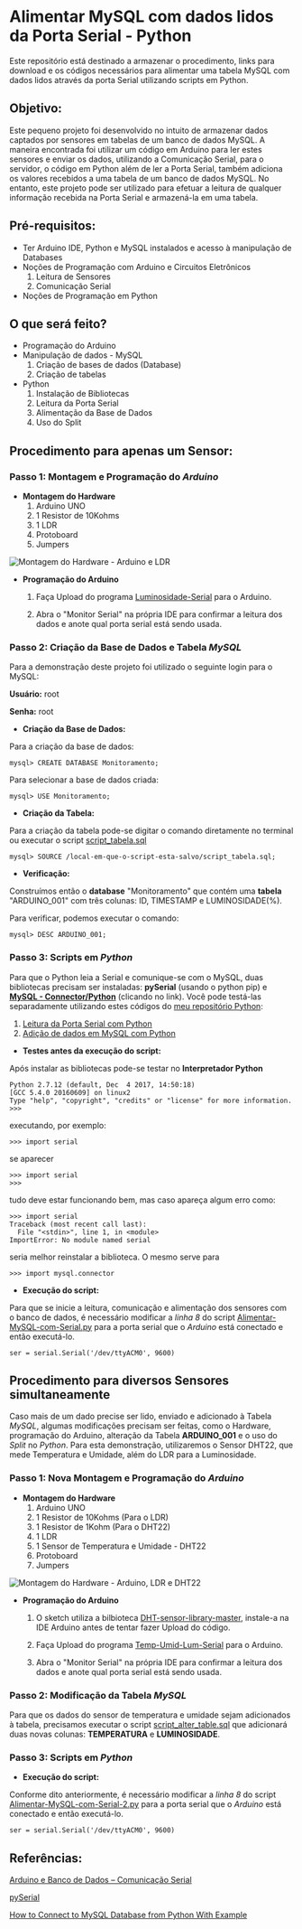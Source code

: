 # Alimentar MySQL com dados lidos da Porta Serial - Python
Este repositório está destinado a armazenar o procedimento, links para download e os códigos necessários para alimentar uma tabela MySQL com dados lidos através da porta Serial utilizando scripts em Python.

## Objetivo:
Este pequeno projeto foi desenvolvido no intuito de armazenar dados captados por sensores em tabelas de um banco de dados MySQL.
A maneira encontrada foi utilizar um código em Arduino para ler estes sensores e enviar os dados, utilizando a Comunicação Serial, para o servidor, o código em Python além de ler a Porta Serial, também adiciona os valores recebidos a uma tabela de um banco de dados MySQL. No entanto, este projeto pode ser utilizado para efetuar a leitura de qualquer informação recebida na Porta Serial e armazená-la em uma tabela. 

## Pré-requisitos:
* Ter Arduino IDE, Python e MySQL instalados e acesso à manipulação de Databases
* Noções de Programação com Arduino e Circuitos Eletrônicos
	1. Leitura de Sensores
	2. Comunicação Serial
* Noções de Programação em Python

## O que será feito?
* Programação do Arduino
* Manipulação de dados - MySQL
	1. Criação de bases de dados (Database)
	2. Criação de tabelas
* Python
	1. Instalação de Bibliotecas
	2. Leitura da Porta Serial
	3. Alimentação da Base de Dados
	4. Uso do Split

## Procedimento para apenas um Sensor:

### Passo 1: Montagem e Programação do *Arduino*

* **Montagem do Hardware**
	1. Arduino UNO
	2. 1 Resistor de 10Kohms
	3. 1 LDR
	4. Protoboard
	5. Jumpers

![Montagem do Hardware - Arduino e LDR](https://github.com/ArthurLCastro/projetos-arduino/blob/master/Alimentar%20MySQL%20com%20Serial%20-%20Python/Hardware1.png)

* **Programação do Arduino**

	1. Faça Upload do programa [Luminosidade-Serial](https://github.com/ArthurLCastro/projetos-arduino/blob/master/Alimentar%20MySQL%20com%20Serial%20-%20Python/Luminosidade-Serial/Luminosidade-Serial.ino) para o Arduino.

	2. Abra o "Monitor Serial" na própria IDE para confirmar a leitura dos dados e anote qual porta serial está sendo usada.

### Passo 2: Criação da Base de Dados e Tabela *MySQL*

Para a demonstração deste projeto foi utilizado o seguinte login para o MySQL:

**Usuário:** root

**Senha:** root

* **Criação da Base de Dados:**

Para a criação da base de dados:

	mysql> CREATE DATABASE Monitoramento;

Para selecionar a base de dados criada:

	mysql> USE Monitoramento;

* **Criação da Tabela:**

Para a criação da tabela pode-se digitar o comando diretamente no terminal ou executar o script [script_tabela.sql](https://github.com/ArthurLCastro/projetos-arduino/blob/master/Alimentar%20MySQL%20com%20Serial%20-%20Python/script_tabela.sql)

	mysql> SOURCE /local-em-que-o-script-esta-salvo/script_tabela.sql;

* **Verificação:**

Construímos então o **database** "Monitoramento" que contém uma **tabela** "ARDUINO_001" com três colunas: ID, TIMESTAMP e LUMINOSIDADE(%).

Para verificar, podemos executar o comando:

	mysql> DESC ARDUINO_001;

### Passo 3: Scripts em *Python*

Para que o Python leia a Serial e comunique-se com o MySQL, duas bibliotecas precisam ser instaladas: **pySerial** (usando o python pip) e **[MySQL - Connector/Python](https://dev.mysql.com/downloads/connector/python/)** (clicando no link).
Você pode testá-las separadamente utilizando estes códigos do [meu repositório Python](https://github.com/ArthurLCastro/Python):

1. [Leitura da Porta Serial com Python](https://github.com/ArthurLCastro/Python/tree/master/Leitura%20da%20Porta%20Serial%20com%20Python)
2. [Adição de dados em MySQL com Python](https://github.com/ArthurLCastro/Python/tree/master/Adi%C3%A7%C3%A3o%20de%20dados%20em%20MySQL%20com%20Python)

* **Testes antes da execução do script:**

Após instalar as bibliotecas pode-se testar no **Interpretador Python**

	Python 2.7.12 (default, Dec  4 2017, 14:50:18) 
	[GCC 5.4.0 20160609] on linux2
	Type "help", "copyright", "credits" or "license" for more information.
	>>>
	
executando, por exemplo:

	>>> import serial

se aparecer

	>>> import serial
	>>>
	
tudo deve estar funcionando bem, mas caso apareça algum erro como:

	>>> import serial
	Traceback (most recent call last):
	  File "<stdin>", line 1, in <module>
	ImportError: No module named serial
	
seria melhor reinstalar a biblioteca.
O mesmo serve para

	>>> import mysql.connector

* **Execução do script:**

Para que se inicie a leitura, comunicação e alimentação dos sensores com o banco de dados, é necessário modificar a *linha 8* do script [Alimentar-MySQL-com-Serial.py](https://github.com/ArthurLCastro/projetos-arduino/blob/master/Alimentar%20MySQL%20com%20Serial%20-%20Python/Alimentar-MySQL-com-Serial.py) para a porta serial que o *Arduino* está conectado e então executá-lo.

	ser = serial.Serial('/dev/ttyACM0', 9600)


## Procedimento para diversos Sensores simultaneamente

Caso mais de um dado precise ser lido, enviado e adicionado à Tabela *MySQL*, algumas modificações precisam ser feitas, como o Hardware, programação do Arduino, alteração da Tabela **ARDUINO_001** e o uso do *Split* no *Python*. Para esta demonstração, utilizaremos o Sensor DHT22, que mede Temperatura e Umidade, além do LDR para a Luminosidade.

### Passo 1: Nova Montagem e Programação do *Arduino*

* **Montagem do Hardware**
	1. Arduino UNO
	2. 1 Resistor de 10Kohms (Para o LDR)
	2. 1 Resistor de 1Kohm (Para o DHT22)
	4. 1 LDR
	5. 1 Sensor de Temperatura e Umidade - DHT22
	6. Protoboard
	7. Jumpers

![Montagem do Hardware - Arduino, LDR e DHT22](https://github.com/ArthurLCastro/projetos-arduino/blob/master/Alimentar%20MySQL%20com%20Serial%20-%20Python/Hardware2.png)

* **Programação do Arduino**
	
	1. O sketch utiliza a bilbioteca [DHT-sensor-library-master](https://github.com/adafruit/DHT-sensor-library), instale-a na IDE Arduino antes de tentar fazer Upload do código. 

	2. Faça Upload do programa [Temp-Umid-Lum-Serial](https://github.com/ArthurLCastro/projetos-arduino/blob/master/Alimentar%20MySQL%20com%20Serial%20-%20Python/Temp-Umid-Lum-Serial/Temp-Umid-Lum-Serial.ino) para o Arduino.

	3. Abra o "Monitor Serial" na própria IDE para confirmar a leitura dos dados e anote qual porta serial está sendo usada.

### Passo 2: Modificação da Tabela *MySQL*

Para que os dados do sensor de temperatura e umidade sejam adicionados à tabela, precisamos executar o script [script_alter_table.sql](https://github.com/ArthurLCastro/projetos-arduino/blob/master/Alimentar%20MySQL%20com%20Serial%20-%20Python/script_alter_table.sql) que adicionará duas novas colunas: **TEMPERATURA** e **LUMINOSIDADE**.

### Passo 3: Scripts em *Python*

* **Execução do script:**

Conforme dito anteriormente, é necessário modificar a *linha 8* do script [Alimentar-MySQL-com-Serial-2.py](https://github.com/ArthurLCastro/projetos-arduino/blob/master/Alimentar%20MySQL%20com%20Serial%20-%20Python/%20Alimentar-MySQL-com-Serial-2.py) para a porta serial que o *Arduino* está conectado e então executá-lo.

	ser = serial.Serial('/dev/ttyACM0', 9600)
	
## Referências:
[Arduino e Banco de Dados – Comunicação Serial](http://josecintra.com/blog/arduino-banco-dados-comunicacao-serial/)

[pySerial](http://pyserial.readthedocs.io/en/latest/pyserial.html)

[How to Connect to MySQL Database from Python With Example](https://www.thegeekstuff.com/2016/06/mysql-connector-python/)
